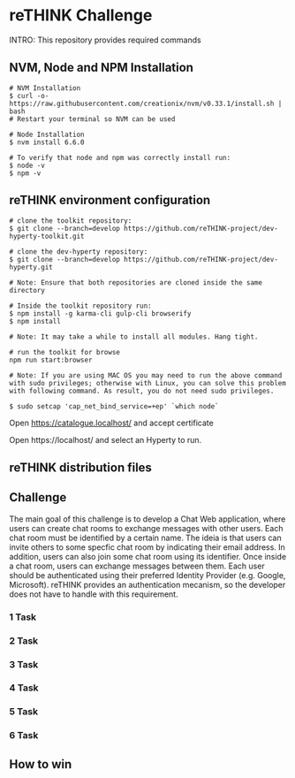# reTHINK Challenge

INTRO: This repository provides required commands 

## NVM, Node and NPM Installation

```shell
# NVM Installation
$ curl -o- https://raw.githubusercontent.com/creationix/nvm/v0.33.1/install.sh | bash
# Restart your terminal so NVM can be used

# Node Installation
$ nvm install 6.6.0

# To verify that node and npm was correctly install run:
$ node -v
$ npm -v
```

## reTHINK environment configuration 

```shell
# clone the toolkit repository:
$ git clone --branch=develop https://github.com/reTHINK-project/dev-hyperty-toolkit.git

# clone the dev-hyperty repository:
$ git clone --branch=develop https://github.com/reTHINK-project/dev-hyperty.git

# Note: Ensure that both repositories are cloned inside the same directory 
```

```shell
# Inside the toolkit repository run:
$ npm install -g karma-cli gulp-cli browserify
$ npm install

# Note: It may take a while to install all modules. Hang tight. 
```

```shell
# run the toolkit for browse
npm run start:browser

# Note: If you are using MAC OS you may need to run the above command with sudo privileges; otherwise with Linux, you can solve this problem with following command. As result, you do not need sudo privileges.

$ sudo setcap 'cap_net_bind_service=+ep' `which node`

```

Open https://catalogue.localhost/ and accept certificate

Open https://localhost/ and select an Hyperty to run.

## reTHINK distribution files 



## Challenge

The main goal of this challenge is to develop a Chat Web application, where users can create chat rooms to exchange messages with other users. Each chat room must be identified by a certain name. The ideia is that users can invite others to some specfic chat room by indicating their email address. In addition, users can also join some chat room using its identifier. Once inside a chat room, users can exchange messages between them. 
Each user should be authenticated using their preferred Identity Provider (e.g. Google, Microsoft). reTHINK provides an authentication mecanism, so the developer does not have to handle with this requirement.

### 1 Task

### 2 Task

### 3 Task

### 4 Task

### 5 Task

### 6 Task



## How to win 




